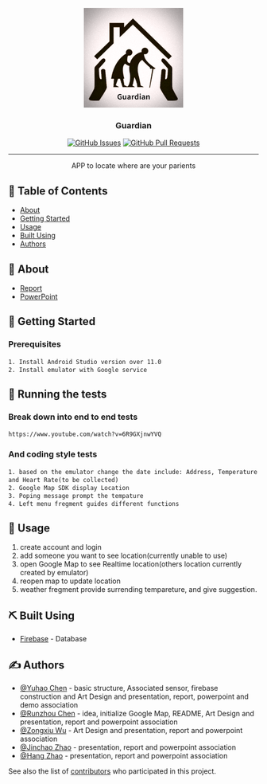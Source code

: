 <p align="center">
  <a href="" rel="noopener">
 <img width=200px height=200px src="Logo.png" alt="Project logo"></a>
</p>

<h3 align="center">Guardian</h3>

<div align="center">

[![GitHub Issues](https://img.shields.io/github/issues/kylelobo/The-Documentation-Compendium.svg)](https://github.com/a839803654/CIS-400/issues)
[![GitHub Pull Requests](https://img.shields.io/github/issues-pr/kylelobo/The-Documentation-Compendium.svg)](https://github.com/a839803654/CIS-400/pulls)
</div>

---

<p align="center"> APP to locate where are your parients 
    <br> 
</p>

## 📝 Table of Contents

- [About](#about)
- [Getting Started](#getting_started)
- [Usage](#usage)
- [Built Using](#built_using)
- [Authors](#authors)

## 🧐 About <a name = "about"></a>

- [Report](https://docs.google.com/document/d/1yPkQQ_gTDDU6uHqKQLsRTlXVDFQUeOXjBHgXaZnK-xQ/edit)
- [PowerPoint](https://docs.google.com/presentation/d/1jkdEimbC12bWSYZ9-7BDhV9HOQqJnd6gsSIxhTVKZeA/edit#slide=id.p)
## 🏁 Getting Started <a name = "getting_started"></a>
### Prerequisites

```
1. Install Android Studio version over 11.0
2. Install emulator with Google service
```

## 🔧 Running the tests <a name = "tests"></a>

### Break down into end to end tests

```
https://www.youtube.com/watch?v=6R9GXjnwYVQ
```

### And coding style tests


```
1. based on the emulator change the date include: Address, Temperature and Heart Rate(to be collected)
2. Google Map SDK display Location
3. Poping message prompt the tempature
4. Left menu fregment guides different functions 
```

## 🎈 Usage <a name="usage"></a>

1. create account and login
2. add someone you want to see location(currently unable to use)
3. open Google Map to see Realtime location(others location currently created by emulator)
4. reopen map to update location
5. weather fregment provide surrending tempareture, and give suggestion.

## ⛏️ Built Using <a name = "built_using"></a>

- [Firebase](https://firebase.google.com/) - Database


## ✍️ Authors <a name = "authors"></a>

- [@Yuhao Chen](https://github.com/a839803654) - basic structure, Associated sensor, firebase construction and Art Design and presentation, report, powerpoint and demo association
- [@Runzhou Chen](https://github.com/jeren-c) - idea, initialize Google Map, README, Art Design and presentation, report and powerpoint association
- [@Zongxiu Wu]() - Art Design and presentation, report and powerpoint association 
- [@Jinchao Zhao]() - presentation, report and powerpoint association 
- [@Hang Zhao]() - presentation, report and powerpoint association  

See also the list of [contributors](https://github.com/a839803654/CIS-400/graphs/contributors) who participated in this project.


